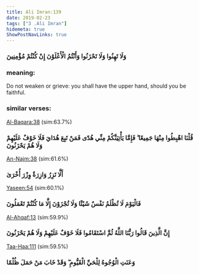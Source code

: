 ```yaml
---
title: Ali Imran:139
date: 2019-02-23
tags: ["3 .Ali Imran"]
hidemeta: true 
ShowPostNavLinks: true 
---
```

### وَلَا تَهِنُوا وَلَا تَحْزَنُوا وَأَنْتُمُ الْأَعْلَوْنَ إِنْ كُنْتُمْ مُؤْمِنِينَ
### meaning: 
Do not weaken or grieve: you shall have the upper hand, should you be faithful.
### similar verses: 

[Al-Baqara:38](/2/38) (sim:63.7%)

### قُلْنَا اهْبِطُوا مِنْهَا جَمِيعًا ۖ فَإِمَّا يَأْتِيَنَّكُمْ مِنِّي هُدًى فَمَنْ تَبِعَ هُدَايَ فَلَا خَوْفٌ عَلَيْهِمْ وَلَا هُمْ يَحْزَنُونَ

[An-Najm:38](/53/38) (sim:61.6%)

### أَلَّا تَزِرُ وَازِرَةٌ وِزْرَ أُخْرَىٰ

[Yaseen:54](/36/54) (sim:60.1%)

### فَالْيَوْمَ لَا تُظْلَمُ نَفْسٌ شَيْئًا وَلَا تُجْزَوْنَ إِلَّا مَا كُنْتُمْ تَعْمَلُونَ

[Al-Ahqaf:13](/46/13) (sim:59.9%)

### إِنَّ الَّذِينَ قَالُوا رَبُّنَا اللَّهُ ثُمَّ اسْتَقَامُوا فَلَا خَوْفٌ عَلَيْهِمْ وَلَا هُمْ يَحْزَنُونَ

[Taa-Haa:111](/20/111) (sim:59.5%)

### وَعَنَتِ الْوُجُوهُ لِلْحَيِّ الْقَيُّومِ ۖ وَقَدْ خَابَ مَنْ حَمَلَ ظُلْمًا
